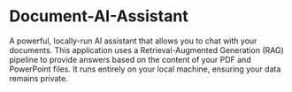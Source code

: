 # Document-AI-Assistant
A powerful, locally-run AI assistant that allows you to chat with your documents. This application uses a Retrieval-Augmented Generation (RAG) pipeline to provide answers based on the content of your PDF and PowerPoint files. It runs entirely on your local machine, ensuring your data remains private.
